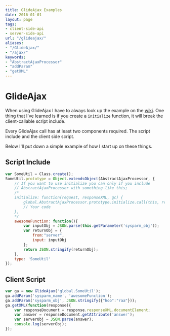 ```yaml
---
title: GlideAjax Examples
date: 2016-01-01
layout: page
tags:
- client-side-api
- server-side-api
url: "/glideajax/"
aliases:
- "/GlideAjax/"
- "/ajax/"
keywords:
- "AbstractAjaxProcessor"
- "addParam"
- "getXML"
---
```

# GlideAjax

When using GlideAjax I have to always look up the example on the [wiki](http://wiki.servicenow.com/index.php?title=GlideAjax).  One thing that I've learned is if you create a `initialize` function, it will break the client-callable script include.

Every GlideAjax call has at least two components required.  The script include and the client side script.
<!--more-->

Below I'll put down a simple example of how I start up on these things.

## Script Include

```js
var SomeUtil = Class.create();
SomeUtil.prototype = Object.extendsObject(AbstractAjaxProcessor, {
    // If you want to use initialize you can only if you include
    // AbstractAjaxProcessor with something like this;
    /*
    initialize: function(request, responseXML, gc) {
        global.AbstractAjaxProcessor.prototype.initialize.call(this, request, responseXML, gc);
        // Your code
    },
    */
    awesomeFunction: function(){
        var inputObj = JSON.parse(this.getParameter('sysparm_obj'));
        var returnObj = {
            from:"server",
            input: inputObj
        };
        return JSON.stringify(returnObj);
    },
    type: 'SomeUtil'
});
```

## Client Script

```js
var ga = new GlideAjax('global.SomeUtil');
ga.addParam('sysparm_name', 'awesomeFunction');
ga.addParam('sysparm_obj', JSON.stringify({"hoo":"raa"}));
ga.getXML(function(response){
    var responseDocument = response.responseXML.documentElement;
    var answer = responseDocument.getAttribute('answer');
    var serverObj = JSON.parse(answer);
    console.log(serverObj);
});
```
